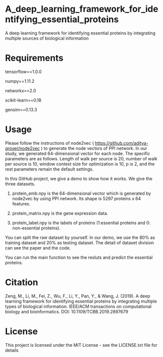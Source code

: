 # A_deep_learning_framework_for_identifying_essential_proteins
A deep learning framework for identifying essential proteins by integrating multiple sources of biological information 
# Requirements

tensorflow==1.0.0

numpy==1.11.2

networkx==2.0

scikit-learn==0.18

gensim==0.13.3

# Usage

  Please follow the instructions of node2vec ( https://github.com/aditya-grover/node2vec ) to generate the node vectors of PPI network. In our study, we generated 64-dimensional vector for each node. The specific parameters are as follows. Length of walk per source is 20, number of walk per source is 10, window context size for optimization is 10, p is 2, and the rest parameters remain the default settings. 
  
  In this GitHub project, we give a demo to show how it works. We give the three datasets.   
  
  1. protein_emb.npy is the 64-dimensional vector which is generated by node2vec by using PPI network. Its shape is 5297 proteins x 64 features.

  2. protein_matrix.npy is the gene expression data.

  3. protein_label.npy is the labels of proteins (1:essential proteins and 0: non-essential proteins).

  You can split the raw dataset by yourself. In our demo, we use the 80% as training dataset and 20% as testing dataset. The detail of dataset division can see the paper and the code.
 
  You can run the main function to see the resluts and predict the essential proteins.
 
# Citation
Zeng, M., Li, M., Fei, Z., Wu, F., Li, Y., Pan, Y., & Wang, J. (2019). A deep learning framework for identifying essential proteins by integrating multiple types of biological information. IEEE/ACM transactions on computational biology and bioinformatics. DOI: 10.1109/TCBB.2019.2897679

# License
This project is licensed under the MIT License - see the LICENSE.txt file for details
